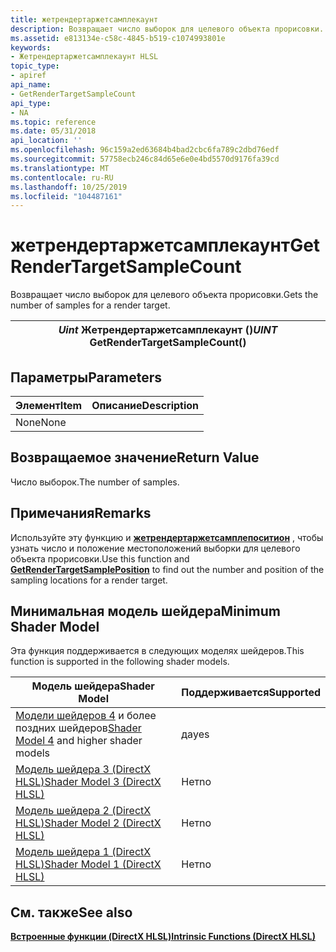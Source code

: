 ```yaml
---
title: жетрендертаржетсамплекаунт
description: Возвращает число выборок для целевого объекта прорисовки.
ms.assetid: e813134e-c58c-4845-b519-c1074993801e
keywords:
- Жетрендертаржетсамплекаунт HLSL
topic_type:
- apiref
api_name:
- GetRenderTargetSampleCount
api_type:
- NA
ms.topic: reference
ms.date: 05/31/2018
api_location: ''
ms.openlocfilehash: 96c159a2ed63684b4bad2cbc6fa789c2dbd76edf
ms.sourcegitcommit: 57758ecb246c84d65e6e0e4bd5570d9176fa39cd
ms.translationtype: MT
ms.contentlocale: ru-RU
ms.lasthandoff: 10/25/2019
ms.locfileid: "104487161"
---
```

# <a name="getrendertargetsamplecount"></a><span data-ttu-id="ac99d-104">жетрендертаржетсамплекаунт</span><span class="sxs-lookup"><span data-stu-id="ac99d-104">GetRenderTargetSampleCount</span></span>

<span data-ttu-id="ac99d-105">Возвращает число выборок для целевого объекта прорисовки.</span><span class="sxs-lookup"><span data-stu-id="ac99d-105">Gets the number of samples for a render target.</span></span>



| <span data-ttu-id="ac99d-106">*Uint* Жетрендертаржетсамплекаунт ()</span><span class="sxs-lookup"><span data-stu-id="ac99d-106">*UINT* GetRenderTargetSampleCount()</span></span> |
|-------------------------------------|



 

## <a name="parameters"></a><span data-ttu-id="ac99d-107">Параметры</span><span class="sxs-lookup"><span data-stu-id="ac99d-107">Parameters</span></span>



| <span data-ttu-id="ac99d-108">Элемент</span><span class="sxs-lookup"><span data-stu-id="ac99d-108">Item</span></span>                                                                                 | <span data-ttu-id="ac99d-109">Описание</span><span class="sxs-lookup"><span data-stu-id="ac99d-109">Description</span></span> |
|--------------------------------------------------------------------------------------|-------------|
| <span data-ttu-id="ac99d-110"><span id="None"></span><span id="none"></span><span id="NONE"></span>None</span><span class="sxs-lookup"><span data-stu-id="ac99d-110"><span id="None"></span><span id="none"></span><span id="NONE"></span>None</span></span><br/> |             |



 

## <a name="return-value"></a><span data-ttu-id="ac99d-111">Возвращаемое значение</span><span class="sxs-lookup"><span data-stu-id="ac99d-111">Return Value</span></span>

<span data-ttu-id="ac99d-112">Число выборок.</span><span class="sxs-lookup"><span data-stu-id="ac99d-112">The number of samples.</span></span>

## <a name="remarks"></a><span data-ttu-id="ac99d-113">Примечания</span><span class="sxs-lookup"><span data-stu-id="ac99d-113">Remarks</span></span>

<span data-ttu-id="ac99d-114">Используйте эту функцию и [**жетрендертаржетсамплепоситион**](dx-graphics-hlsl-getrendertargetsampleposition.md) , чтобы узнать число и положение местоположений выборки для целевого объекта прорисовки.</span><span class="sxs-lookup"><span data-stu-id="ac99d-114">Use this function and [**GetRenderTargetSamplePosition**](dx-graphics-hlsl-getrendertargetsampleposition.md) to find out the number and position of the sampling locations for a render target.</span></span>

## <a name="minimum-shader-model"></a><span data-ttu-id="ac99d-115">Минимальная модель шейдера</span><span class="sxs-lookup"><span data-stu-id="ac99d-115">Minimum Shader Model</span></span>

<span data-ttu-id="ac99d-116">Эта функция поддерживается в следующих моделях шейдеров.</span><span class="sxs-lookup"><span data-stu-id="ac99d-116">This function is supported in the following shader models.</span></span>



| <span data-ttu-id="ac99d-117">Модель шейдера</span><span class="sxs-lookup"><span data-stu-id="ac99d-117">Shader Model</span></span>                                                        | <span data-ttu-id="ac99d-118">Поддерживается</span><span class="sxs-lookup"><span data-stu-id="ac99d-118">Supported</span></span> |
|---------------------------------------------------------------------|-----------|
| <span data-ttu-id="ac99d-119">[Модели шейдеров 4](dx-graphics-hlsl-sm4.md) и более поздних шейдеров</span><span class="sxs-lookup"><span data-stu-id="ac99d-119">[Shader Model 4](dx-graphics-hlsl-sm4.md) and higher shader models</span></span> | <span data-ttu-id="ac99d-120">да</span><span class="sxs-lookup"><span data-stu-id="ac99d-120">yes</span></span>       |
| [<span data-ttu-id="ac99d-121">Модель шейдера 3 (DirectX HLSL)</span><span class="sxs-lookup"><span data-stu-id="ac99d-121">Shader Model 3 (DirectX HLSL)</span></span>](dx-graphics-hlsl-sm3.md)           | <span data-ttu-id="ac99d-122">Нет</span><span class="sxs-lookup"><span data-stu-id="ac99d-122">no</span></span>        |
| [<span data-ttu-id="ac99d-123">Модель шейдера 2 (DirectX HLSL)</span><span class="sxs-lookup"><span data-stu-id="ac99d-123">Shader Model 2 (DirectX HLSL)</span></span>](dx-graphics-hlsl-sm2.md)           | <span data-ttu-id="ac99d-124">Нет</span><span class="sxs-lookup"><span data-stu-id="ac99d-124">no</span></span>        |
| [<span data-ttu-id="ac99d-125">Модель шейдера 1 (DirectX HLSL)</span><span class="sxs-lookup"><span data-stu-id="ac99d-125">Shader Model 1 (DirectX HLSL)</span></span>](dx-graphics-hlsl-sm1.md)           | <span data-ttu-id="ac99d-126">Нет</span><span class="sxs-lookup"><span data-stu-id="ac99d-126">no</span></span>        |



 

## <a name="see-also"></a><span data-ttu-id="ac99d-127">См. также</span><span class="sxs-lookup"><span data-stu-id="ac99d-127">See also</span></span>

<dl> <dt>

[<span data-ttu-id="ac99d-128">**Встроенные функции (DirectX HLSL)**</span><span class="sxs-lookup"><span data-stu-id="ac99d-128">**Intrinsic Functions (DirectX HLSL)**</span></span>](dx-graphics-hlsl-intrinsic-functions.md)
</dt> </dl>

 

 





